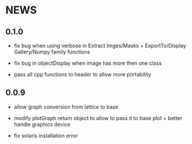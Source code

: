# NEWS

## 0.1.0
- fix bug when using verbose in Extract Imges/Masks + ExportTo/Display Gallery/Numpy family functions

- fix bug in objectDisplay when image has more then one class

- pass all cpp functions to header to allow more portability

## 0.0.9
- allow graph conversion from lattice to base

- modify plotGraph return object to allow to pass it to base plot + better handle graphics device

- fix solaris installation error